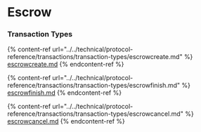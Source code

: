 # Escrow

### Transaction Types



{% content-ref url="../../technical/protocol-reference/transactions/transaction-types/escrowcreate.md" %}
[escrowcreate.md](../../technical/protocol-reference/transactions/transaction-types/escrowcreate.md)
{% endcontent-ref %}

{% content-ref url="../../technical/protocol-reference/transactions/transaction-types/escrowfinish.md" %}
[escrowfinish.md](../../technical/protocol-reference/transactions/transaction-types/escrowfinish.md)
{% endcontent-ref %}

{% content-ref url="../../technical/protocol-reference/transactions/transaction-types/escrowcancel.md" %}
[escrowcancel.md](../../technical/protocol-reference/transactions/transaction-types/escrowcancel.md)
{% endcontent-ref %}
